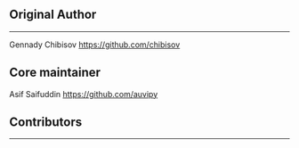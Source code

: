 ## Original Author
---------------
Gennady Chibisov      https://github.com/chibisov

## Core maintainer
Asif Saifuddin        https://github.com/auvipy


## Contributors
------------
